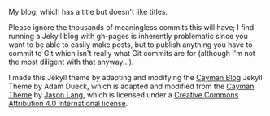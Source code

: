 My blog, which has a title but doesn't like titles.

Please ignore the thousands of meaningless commits this will have; I find running a Jekyll blog with gh-pages is inherently problematic since you want to be able to easily make posts, but to publish anything you have to commit to Git which isn't really what Git commits are for (although I'm not the most diligent with that anyway...).

I made this Jekyll theme by adapting and modifying the [Cayman Blog](https://github.com/adueck/cayman-blog) Jekyll Theme by Adam Dueck, which is adapted and modified from the [Cayman Theme](https://github.com/jasonlong/cayman-theme) by [Jason Lang](https://github.com/jasonlong), which is licensed under a [Creative Commons Attribution 4.0 International license](http://creativecommons.org/licenses/by/4.0/).
